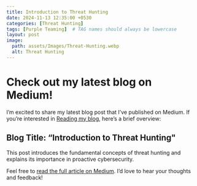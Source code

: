 ```yaml
---
title: Introduction to Threat Hunting
date: 2024-11-13 12:35:00 +0530
categories: [Threat Hunting]
tags: [Purple Teaming]  # TAG names should always be lowercase
layout: post
image:
  path: assets/Images/Threat-Hunting.webp
  alt: Threat Hunting
---
```


# Check out my latest blog on Medium! 

I’m excited to share my latest blog post that I’ve published on Medium. If you’re interested in [Reading my blog](https://medium.com/@xUr00U/introduction-to-threat-hunting-9ddb8ac9f0c3), here’s a brief overview:

## Blog Title: “Introduction to Threat Hunting"

This post introduces the fundamental concepts of threat hunting and explains its importance in proactive cybersecurity.

Feel free to [read the full article on Medium](https://medium.com/@xUr00U/introduction-to-threat-hunting-9ddb8ac9f0c3). I’d love to hear your thoughts and feedback!
